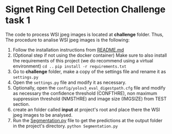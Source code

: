 # Signet Ring Cell Detection Challenge task 1

The code to process WSI jpeg images is located at **challenge** folder. Thus,
The procedure to analise WSI jpeg images is the following:

1. Follow the installation instructions from [README.md](../README.md)
2. (Optional step if not using the docker container) Make sure to also install
   the requirements of this project (we do recommend using a virtual environment)
   `cd ..`
   `pip install -r requirements.txt`
2. Go to **challenge** folder, make a copy of the settings file and rename it as
   `settings.py`
2. Open the `settings.py` file and modify it as necessary.
3. Optionally, open the `config/yolov3_eval_digestpath.cfg` file and modify as
   necessary the confidence threshold (CONFTHRE), non maximum suppression
   threshold (NMSTHRE) and image size (IMGSIZE) from TEST section.
4. create an folder called **input** at project's root and place there the WSI jpeg
   images to be analysed.
5. Run the [Segmentation.py](../Segmentation.py) file to get the predictions at
   the output folder in the project's directory.
   `python Segmentation.py`
